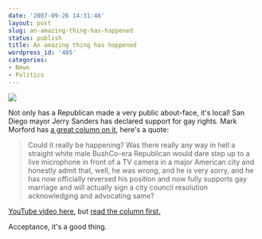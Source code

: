 ```yaml
---
date: '2007-09-26 14:31:46'
layout: post
slug: an-amazing-thing-has-happened
status: publish
title: An amazing thing has happened
wordpress_id: '485'
categories:
- News
- Politics
---
```





[![](http://www.phfactor.net/wp-pics/jerry-sanders-wpa.jpg)](http://www.youtube.com/watch?v=SnTwrnKb61Q%20)


Not only has a Republican made a very public about-face, it's local! San Diego mayor Jerry Sanders has declared support for gay rights. Mark Morford has [a great column on it](http://sfgate.com/cgi-bin/article.cgi?f=/g/a/2007/09/26/notes092607.DTL&nl=fix), here's a quote:


> Could it really be happening? Was there really any way in hell a straight white male BushCo-era Republican would dare step up to a live microphone in front of a TV camera in a major American city and honestly admit that, well, he was wrong, and he is very sorry, and he has now officially reversed his position and now fully supports gay marriage and will actually sign a city council resolution acknowledging and advocating same?


[YouTube video here](http://www.youtube.com/watch?v=SnTwrnKb61Q%20), but [read the column first.](http://sfgate.com/cgi-bin/article.cgi?f=/g/a/2007/09/26/notes092607.DTL&nl=fix)

Acceptance, it's a good thing.
